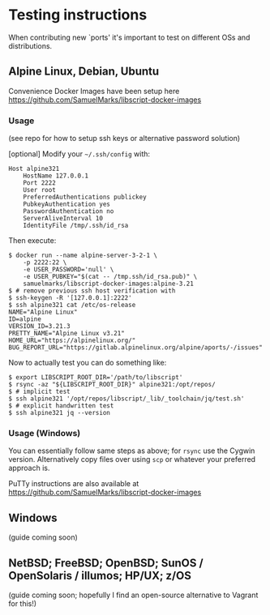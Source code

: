 Testing instructions
====================

When contributing new `ports' it's important to test on different OSs and distributions.

## Alpine Linux, Debian, Ubuntu

Convenience Docker Images have been setup here https://github.com/SamuelMarks/libscript-docker-images

### Usage
(see repo for how to setup ssh keys or alternative password solution)

[optional] Modify your `~/.ssh/config` with:

    Host alpine321
        HostName 127.0.0.1
        Port 2222
        User root
        PreferredAuthentications publickey
        PubkeyAuthentication yes
        PasswordAuthentication no
        ServerAliveInterval 10
        IdentityFile /tmp/.ssh/id_rsa

Then execute:

    $ docker run --name alpine-server-3-2-1 \
        -p 2222:22 \
        -e USER_PASSWORD='null' \
        -e USER_PUBKEY="$(cat -- /tmp.ssh/id_rsa.pub)" \
        samuelmarks/libscript-docker-images:alpine-3.21
    $ # remove previous ssh host verification with
    $ ssh-keygen -R '[127.0.0.1]:2222'
    $ ssh alpine321 cat /etc/os-release
    NAME="Alpine Linux"
    ID=alpine
    VERSION_ID=3.21.3
    PRETTY_NAME="Alpine Linux v3.21"
    HOME_URL="https://alpinelinux.org/"
    BUG_REPORT_URL="https://gitlab.alpinelinux.org/alpine/aports/-/issues"

Now to actually test you can do something like:

    $ export LIBSCRIPT_ROOT_DIR='/path/to/libscript'
    $ rsync -az "${LIBSCRIPT_ROOT_DIR}" alpine321:/opt/repos/
    $ # implicit test
    $ ssh alpine321 '/opt/repos/libscript/_lib/_toolchain/jq/test.sh'
    $ # explicit handwritten test
    $ ssh alpine321 jq --version

### Usage (Windows)
You can essentially follow same steps as above; for `rsync` use the Cygwin version. Alternatively copy files over using `scp` or whatever your preferred approach is.

PuTTy instructions are also available at https://github.com/SamuelMarks/libscript-docker-images

## Windows
(guide coming soon)

## NetBSD; FreeBSD; OpenBSD; SunOS / OpenSolaris / illumos; HP/UX; z/OS
(guide coming soon; hopefully I find an open-source alternative to Vagrant for this!)
